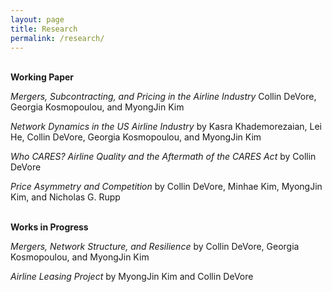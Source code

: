 ```yaml
---
layout: page
title: Research
permalink: /research/
---
```


<br>
<b>Working Paper</b>

<em>Mergers, Subcontracting, and Pricing in the Airline Industry</em> Collin DeVore, Georgia Kosmopoulou, and MyongJin Kim

<em>Network Dynamics in the US Airline Industry</em> by Kasra Khademorezaian, Lei He, Collin DeVore, Georgia Kosmopoulou, and MyongJin Kim

<em>Who CARES? Airline Quality and the Aftermath of the CARES Act</em> by Collin DeVore

<em>Price Asymmetry and Competition</em> by Collin DeVore, Minhae Kim, MyongJin Kim, and Nicholas G. Rupp


<br>
<b>Works in Progress</b>

<em>Mergers, Network Structure, and Resilience</em> by Collin DeVore, Georgia Kosmopoulou, and MyongJin Kim

<em>Airline Leasing Project</em> by MyongJin Kim and Collin DeVore

<!-- <i>Who CARES? Airline Quality and the Aftermath of the CARES Act</i> -->

<!--
<p>This page provides selections from my work as a graduate student and an undergraduate student. Each of the graduate projects were researched and turned in in the spring of 2019, while the undergraduate work was turned in at different times. Though more honors courses were taken, much of the contracts are provided. The two contracts that are omitted are my earliest works, which consist of a research paper on the five stages of decomposition in Entomology in the spring of 2014 and a research paper on big data from the fall of 2014. These two papers have been omitted due to their disappearance from my computer's memory, along with the lack of relevance of the entomology paper. Feel free to view my work and get a feel for my research and writing style.  </p>


---
<b>Graduate Studies (Fall 2017 to Spring 2019)</b>


Projects


[Time Series Analysis 2 Project](/gradresearch/Time Series Analysis 2 Project.pdf "Time Series Analysis 2 Project")

[Data Visualization Project](/gradresearch/Data Visualization Project Updated.pdf "Data Visualization Project")

[Cost-Benefit Analysis Project](/gradresearch/CBA Final Paper.pdf "Cost-Benefit Analysis Project")



Presentations


[Time Series Analysis 2 Project Presentation](/gradresearch/Time Series Analysis 2 Project Presentation.pdf "Time Series Analysis 2 Project Presentation")

[Data Visualization Project Presentation](/gradresearch/Data Visualization Project Presentation.pdf "Data Visualization Project Presentation")

[Cost-Benefit Analysis Final Presentation](/gradresearch/CBA Presentation1.pdf "Cost-Benefit Analysis Final Presentation")


---
<b>Undergraduate Studies (Fall 2013 to Spring 2017)</b>


Projects


[Honors Thesis Spring 2017](/undergradresearch/Honors Thesis.pdf "Honors Thesis Spring 2017")

[Forecasting Honors Contract Spring 2017](/undergradresearch/Honors Research Paper.pdf "Forecasting Honors Contract Spring 2017")

[Macroeconomics 2 Honors Contract Spring 2016](/undergradresearch/Economic Collapse 2030.pdf "Macroeconomics 2 Honors Contract Spring 2016")

[Intermediate Business Statistics Honors Contract Fall 2015](/undergradresearch/Statistics Honors Contract Essay.pdf "Intermediate Business Statistics Honors Contract Fall 2015")

[Intermediate Microeconomics Honors Contract Fall 2015](/undergradresearch/An Economic Analysis of the Car Industry During the Great Recession.pdf "Intermediate Microeconomics Honors Contract Fall 2015")
-->

